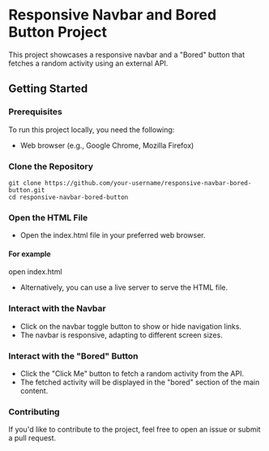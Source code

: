 # Responsive Navbar and Bored Button Project

This project showcases a responsive navbar and a "Bored" button that fetches a random activity using an external API.

## Getting Started

### Prerequisites

To run this project locally, you need the following:

- Web browser (e.g., Google Chrome, Mozilla Firefox)

### Clone the Repository

```
git clone https://github.com/your-username/responsive-navbar-bored-button.git
cd responsive-navbar-bored-button

```

### Open the HTML File

- Open the index.html file in your preferred web browser.

#### For example

open index.html

- Alternatively, you can use a live server to serve the HTML file.

### Interact with the Navbar

- Click on the navbar toggle button to show or hide navigation links.
- The navbar is responsive, adapting to different screen sizes.

### Interact with the "Bored" Button

- Click the "Click Me" button to fetch a random activity from the API.
- The fetched activity will be displayed in the "bored" section of the main content.

### Contributing

If you'd like to contribute to the project, feel free to open an issue or submit a pull request.
